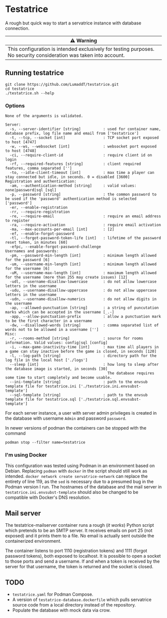 # Testatrice

A rough but quick way to start a servatrice instance with database connection.

| ⚠️ Warning                                                                                                         |
|--------------------------------------------------------------------------------------------------------------------|
| This configuration is intended exclusively for testing purposes. No security consideration was taken into account. |

## Running testatrice

```
git clone https://github.com/LumaddT/testatrice.git
cd testatrice
./testatrice.sh --help
```

### Options

```
None of the arguments is validated.

Server:
  -s, --server-identifier [string]          : used for container name, database prefix, log file name and email from ['testatrice']
  -t, --tcp, --socket [int]                 : TCP socket port exposed to host [4747]
  -w, --ws, --websocket [int]               : websocket port exposed to host [4748]
  -ci, --require-client-id                  : require client id on login
  -rf, --required-features [string]         : client required features, comma separated ['']
  -to, --idle-client-timeout [int]          : max time a player can stay connected but idle, in seconds. 0 = disabled [3600]
Registration and authentication:
  -am, --authentication-method [string]     : valid values: none|password|sql [sql]
  -p, --password [string]                   : the common password to be used if the 'password' authentication method is selected ['password']
  -er, --enable-registration
  -rr, --require-registration
  -re, --require-email                      : require an email address to register
  -ra, --require-activation                 : require email activation
  -ma, --max-accounts-per-email [int]       : [2]
  -ef, --enable-forgot-password
  -tl, --forgot-password-token-life [int]   : lifetime of the password reset token, in minutes [60]
  -efpc, --enable-forgot-password-challenge
Usernames and passwords:
  -pm, --password-min-length [int]          : minimum length allowed for the password [6]
  -um, --username-min-length [int]          : minimum length allowed for the username [6]
  -uM, --username-max-length [int]          : maximum length allowed for the username (more than 255 may create issues) [12]
  -udl, --username-disallow-lowercase       : do not allow lowercase letters in the username
  -udu, --username-disallow-uppercase       : do not allow uppercase letters in the username
  -udn, --username-disallow-numerics        : do not allow digits in the username
  -ap, --allowed-punctuation [string]       : a string of puncutation marks which can be accepted in the username [_.-]
  -app, --allow-punctuation-prefix          : allow a punctuation mark to be the first character in a username
  -dw, --disallowed-words [string]          : comma separated list of words not to be allowed in a username ['']
Misc:
  -r, --rooms-method [string]               : source for rooms information. Valid values: config|sql [config]
  -i, --max-game-inactivity-time [int]      : max time all players in a game can stay inactive before the game is closed, in seconds [120]
  -l, --log-path [string]                   : directory path for the log file in the local host ['./logs']
  --sleep [int]                             : how long to sleep after the database image is started, in seconds [30]
                                              The database requires some time to start completely and become usable.
  --ini-template [string]                   : path to the envsub template file for testatrice.ini ['./testatrice.ini.envsubst-template']
  --sql-template [string]                   : path to the envsub template file for testatrice.sql ['./testatrice.sql.envsubst-template']
```

For each server instance, a user with server admin privileges is created in the database with username `Admin` and
password `password`.

In newer versions of podman the containers can be stopped with the command

```
podman stop --filter name=testatrice
```

### I'm using Docker

This configuration was tested using Podman in an environment based on Debian.
Replacing `podman` with `docker` in the script should still work as intended. `docker network create servatrice-network`
can replace the entirety of line 119, as the `sed` is necessary due to a presumed bug in the Podman version I run.
The hostnames of the database and the mail server in `testatrice.ini.envsubst-template` should also be changed to be
compatible with Docker's DNS resolution.

## Mail server

The testatrice-mailserver container runs a rough (_it works_) Python script which pretends to be an SMTP server. It
receives emails on port 25 (not exposed) and it prints them to a file. No email is actually sent outside the
containerized environment.

The container listens to port 1110 (registration tokens) and 1111 (forgot password tokens), both exposed to localhost.
It is possible to open a socket to those ports and send a username. If and when a token is received by the server for
that username, the token is returned and the socket is closed.

## TODO

* `testatrice.yaml` for Podman Compose.
* A version of `testatrice-database.dockerfile` which pulls servatrice source code from a local directory instead of the
  repository.
* Populate the database with mock data via crow.
